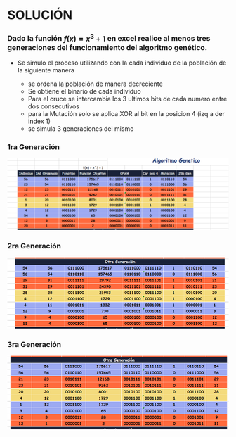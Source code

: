 # SOLUCIÓN

### Dado la función $f(x)=x^3+1$ en excel realice al menos tres generaciones del funcionamiento del algoritmo genético.

* Se simulo el proceso utilizando con la cada individuo de la población de la siguiente manera
    
    * se ordena la población de manera decreciente
    * Se obtiene el binario de cada individuo
    * Para el cruce se intercambia los 3 ultimos bits de cada numero entre dos consecutivos
    * para la Mutación solo se aplica XOR al bit en la posicion 4 (izq a der index 1)
    * se simula 3 generaciones del mismo

### 1ra Generación

![](https://github.com/OsvaldoRodriguez/INF-354-2-23-IA-SEGUNDO-PARCIAL/blob/master/PREGUNTA%202/1raGen.PNG)

### 2ra Generación


![](https://github.com/OsvaldoRodriguez/INF-354-2-23-IA-SEGUNDO-PARCIAL/blob/master/PREGUNTA%202/2daGen.PNG)

### 3ra Generación


![](https://github.com/OsvaldoRodriguez/INF-354-2-23-IA-SEGUNDO-PARCIAL/blob/master/PREGUNTA%202/3raGen.PNG)